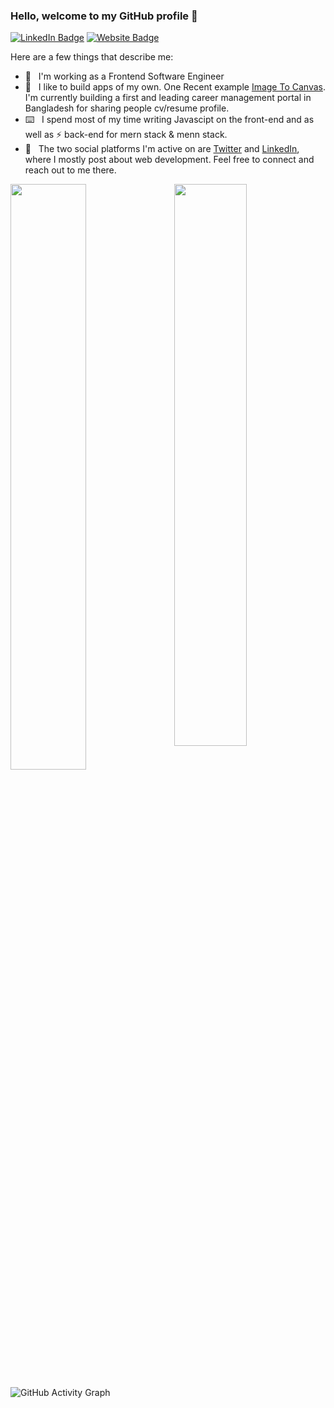 ### Hello, welcome to my GitHub profile 👋

[![LinkedIn Badge](https://img.shields.io/badge/rashadul-islam12345?style=flat-square&logo=Linkedin&logoColor=white&link=https://www.linkedin.com/in/rashadul-islam12345/)](https://www.linkedin.com/in/rashadul-islam12345/) [![Website Badge](https://img.shields.io/badge/-whoamiRashed-0d3b73?style=flat-square&labelColor=ffffff&logo=travis&logoColor=white&link=https://whoami-rashed.vercel.app/)](https://whoami-rashed.vercel.app/)

Here are a few things that describe me:

- 💼&nbsp;&nbsp; I'm working as a Frontend Software Engineer
- 📱&nbsp;&nbsp; I like to build apps of my own. One Recent example [Image To Canvas](https://imagetocanvas.vercel.app/). I'm currently building a first and leading career management portal in Bangladesh for sharing people cv/resume profile.
- ⌨️&nbsp;&nbsp; I spend most of my time writing Javascipt on the front-end and as well as ⚡ back-end for mern stack & menn stack.
- 💬&nbsp;&nbsp; The two social platforms I'm active on are [Twitter](https://twitter.com/irashad42) and [LinkedIn](https://www.linkedin.com/in/rashadul-islam12345/), where I mostly post about web development. Feel free to connect and reach out to me there.


<img  src="https://github-readme-stats.vercel.app/api?username=iamrashed01&show_icons=true&hide_border=true&theme=tokyonight" width="48%" align="right" >
<img  src="https://github-readme-streak-stats.herokuapp.com/?user=iamrashed01&theme=tokyonight&hide_border=true" width="49%" >

![GitHub Activity Graph](https://activity-graph.herokuapp.com/graph?username=iamrashed01&bg_color=000000&color=4fff67&line=4fff67&point=ffffff&area=true&hide_border=true)
